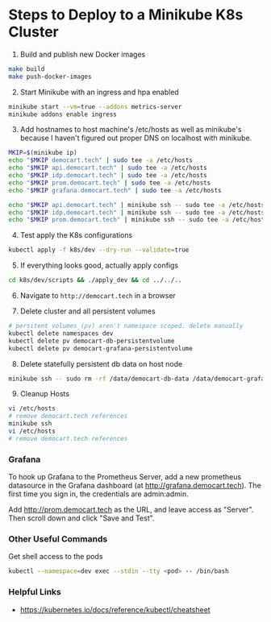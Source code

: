 # Steps to Deploy to a Minikube K8s Cluster

1. Build and publish new Docker images

```sh
make build
make push-docker-images
```

2. Start Minikube with an ingress and hpa enabled

```sh
minikube start --vm=true --addons metrics-server
minikube addons enable ingress
```

3. Add hostnames to host machine's /etc/hosts as well as minikube's because I
   haven't figured out proper DNS on localhost with minikube.

```sh
MKIP=$(minikube ip)
echo "$MKIP democart.tech" | sudo tee -a /etc/hosts
echo "$MKIP api.democart.tech" | sudo tee -a /etc/hosts
echo "$MKIP idp.democart.tech" | sudo tee -a /etc/hosts
echo "$MKIP prom.democart.tech" | sudo tee -a /etc/hosts
echo "$MKIP grafana.democart.tech" | sudo tee -a /etc/hosts

echo "$MKIP api.democart.tech" | minikube ssh -- sudo tee -a /etc/hosts
echo "$MKIP idp.democart.tech" | minikube ssh -- sudo tee -a /etc/hosts
echo "$MKIP prom.democart.tech" | minikube ssh -- sudo tee -a /etc/hosts
```

4. Test apply the K8s configurations

```sh
kubectl apply -f k8s/dev --dry-run --validate=true
```

5. If everything looks good, actually apply configs

```sh
cd k8s/dev/scripts && ./apply_dev && cd ../../..
```

6. Navigate to `http://democart.tech` in a browser

7. Delete cluster and all persistent volumes

```sh
# persitent volumes (pv) aren't namespace scoped. delete manually
kubectl delete namespaces dev
kubectl delete pv democart-db-persistentvolume
kubectl delete pv democart-grafana-persistentvolume
```

8. Delete statefully persistent db data on host node

```sh
minikube ssh -- sudo rm -rf /data/democart-db-data /data/democart-grafana-data
```

9. Cleanup Hosts

```sh
vi /etc/hosts
# remove democart.tech references
minikube ssh
vi /etc/hosts
# remove democart.tech references
```


### Grafana

To hook up Grafana to the Prometheus Server, add a new prometheus
datasource in the Grafana dashboard (at http://grafana.democart.tech). The first time
you sign in, the credentials are admin:admin.

Add http://prom.democart.tech as the URL, and leave access as "Server". Then scroll down and click "Save and Test".


### Other Useful Commands

Get shell access to the pods

```sh
kubectl --namespace=dev exec --stdin --tty <pod> -- /bin/bash
```




### Helpful Links
- https://kubernetes.io/docs/reference/kubectl/cheatsheet
